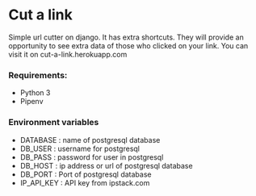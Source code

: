 # Cut a link
Simple url cutter on django.
It has extra shortcuts. They will provide an opportunity to see extra data of those who clicked on your link.
You can visit it on cut-a-link.herokuapp.com

### Requirements:
  - Python 3
  - Pipenv
  
### Environment variables
  - DATABASE : name of postgresql database
  - DB_USER : username for postgresql
  - DB_PASS : password for user in postgresql
  - DB_HOST : ip address or url of postgresql database
  - DB_PORT : Port of postgresql database
  - IP_API_KEY : API key from ipstack.com
